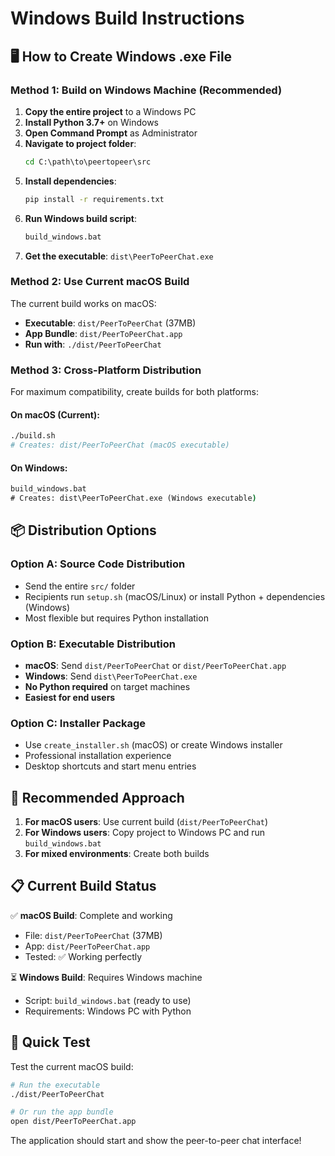 # Windows Build Instructions

## 🖥️ **How to Create Windows .exe File**

### **Method 1: Build on Windows Machine (Recommended)**

1. **Copy the entire project** to a Windows PC
2. **Install Python 3.7+** on Windows
3. **Open Command Prompt** as Administrator
4. **Navigate to project folder**:
   ```cmd
   cd C:\path\to\peertopeer\src
   ```
5. **Install dependencies**:
   ```cmd
   pip install -r requirements.txt
   ```
6. **Run Windows build script**:
   ```cmd
   build_windows.bat
   ```
7. **Get the executable**: `dist\PeerToPeerChat.exe`

### **Method 2: Use Current macOS Build**

The current build works on macOS:
- **Executable**: `dist/PeerToPeerChat` (37MB)
- **App Bundle**: `dist/PeerToPeerChat.app`
- **Run with**: `./dist/PeerToPeerChat`

### **Method 3: Cross-Platform Distribution**

For maximum compatibility, create builds for both platforms:

#### **On macOS** (Current):
```bash
./build.sh
# Creates: dist/PeerToPeerChat (macOS executable)
```

#### **On Windows**:
```cmd
build_windows.bat
# Creates: dist\PeerToPeerChat.exe (Windows executable)
```

## 📦 **Distribution Options**

### **Option A: Source Code Distribution**
- Send the entire `src/` folder
- Recipients run `setup.sh` (macOS/Linux) or install Python + dependencies (Windows)
- Most flexible but requires Python installation

### **Option B: Executable Distribution**
- **macOS**: Send `dist/PeerToPeerChat` or `dist/PeerToPeerChat.app`
- **Windows**: Send `dist\PeerToPeerChat.exe`
- **No Python required** on target machines
- **Easiest for end users**

### **Option C: Installer Package**
- Use `create_installer.sh` (macOS) or create Windows installer
- Professional installation experience
- Desktop shortcuts and start menu entries

## 🎯 **Recommended Approach**

1. **For macOS users**: Use current build (`dist/PeerToPeerChat`)
2. **For Windows users**: Copy project to Windows PC and run `build_windows.bat`
3. **For mixed environments**: Create both builds

## 📋 **Current Build Status**

✅ **macOS Build**: Complete and working
- File: `dist/PeerToPeerChat` (37MB)
- App: `dist/PeerToPeerChat.app`
- Tested: ✅ Working perfectly

⏳ **Windows Build**: Requires Windows machine
- Script: `build_windows.bat` (ready to use)
- Requirements: Windows PC with Python

## 🚀 **Quick Test**

Test the current macOS build:
```bash
# Run the executable
./dist/PeerToPeerChat

# Or run the app bundle
open dist/PeerToPeerChat.app
```

The application should start and show the peer-to-peer chat interface!
